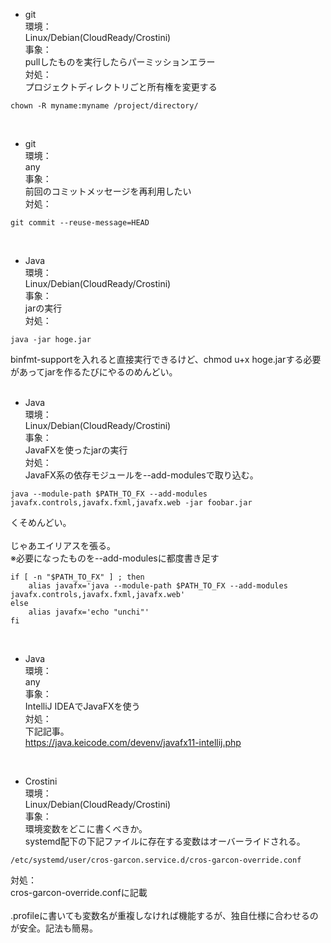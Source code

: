 - git  
環境：  
Linux/Debian(CloudReady/Crostini)  
事象：  
pullしたものを実行したらパーミッションエラー  
対処：  
プロジェクトディレクトリごと所有権を変更する   
~~~
chown -R myname:myname /project/directory/
~~~
<br>

- git  
環境：  
any  
事象：  
前回のコミットメッセージを再利用したい  
対処：  
~~~
git commit --reuse-message=HEAD
~~~
<br>

- Java  
環境：  
Linux/Debian(CloudReady/Crostini)  
事象：  
jarの実行  
対処：  
~~~
java -jar hoge.jar
~~~
binfmt-supportを入れると直接実行できるけど、chmod u+x hoge.jarする必要があってjarを作るたびにやるのめんどい。  
<br>

- Java  
環境：  
Linux/Debian(CloudReady/Crostini)  
事象：  
JavaFXを使ったjarの実行  
対処：  
JavaFX系の依存モジュールを--add-modulesで取り込む。  
~~~
java --module-path $PATH_TO_FX --add-modules javafx.controls,javafx.fxml,javafx.web -jar foobar.jar  
~~~
くそめんどい。  
<br>
じゃあエイリアスを張る。  
※必要になったものを--add-modulesに都度書き足す  
~~~
if [ -n "$PATH_TO_FX" ] ; then
    alias javafx='java --module-path $PATH_TO_FX --add-modules javafx.controls,javafx.fxml,javafx.web'
else
    alias javafx='echo "unchi"'
fi
~~~  
<br>

- Java  
環境：  
any  
事象：  
IntelliJ IDEAでJavaFXを使う  
対処：  
下記記事。  
https://java.keicode.com/devenv/javafx11-intellij.php  
<br>

- Crostini  
環境：  
Linux/Debian(CloudReady/Crostini)  
事象：  
環境変数をどこに書くべきか。  
systemd配下の下記ファイルに存在する変数はオーバーライドされる。  
~~~
/etc/systemd/user/cros-garcon.service.d/cros-garcon-override.conf  
~~~
対処：  
cros-garcon-override.confに記載   
<br>
.profileに書いても変数名が重複しなければ機能するが、独自仕様に合わせるのが安全。記法も簡易。  
<br>
